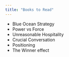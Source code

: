 ```yaml
---
title: "Books to Read"
---
```

- Blue Ocean Strategy
- Power vs Force
- Unreasonable Hospitality
- Crucial Conversation
- Positioning
- The Winner effect 